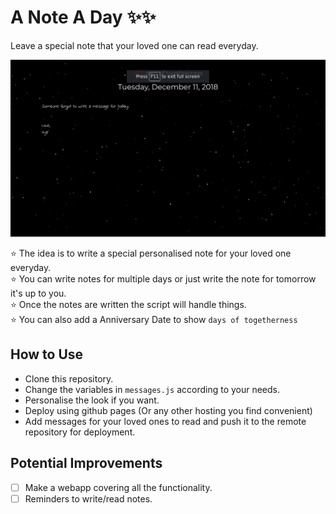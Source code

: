 # A Note A Day :sparkles::sparkles:
Leave a special note that your loved one can read everyday.

![Image](./sample.png)

:star: The idea is to write a special personalised note for your loved one everyday.<br>
:star: You can write notes for multiple days or just write the note for tomorrow it's up to you.<br>
:star: Once the notes are written the script will handle things.<br>
:star: You can also add a Anniversary Date to show `days of togetherness`

## How to Use
- Clone this repository.
- Change the variables in `messages.js` according to your needs.
- Personalise the look if you want.
- Deploy using github pages (Or any other hosting you find convenient)
- Add messages for your loved ones to read and push it to the remote repository for deployment.

## Potential Improvements
- [ ] Make a webapp covering all the functionality.
- [ ] Reminders to write/read notes.
